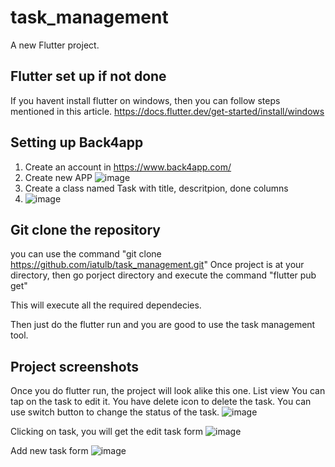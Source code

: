 # task_management

A new Flutter project.

## Flutter set up if not done
If you havent install flutter on windows, then you can follow steps mentioned in this article.
https://docs.flutter.dev/get-started/install/windows

## Setting up Back4app
1) Create an account in https://www.back4app.com/
2) Create new APP
   ![image](https://github.com/iatulb/task_management/assets/23653187/43e53e8d-b436-4a45-a336-f96b751e27ef)
3) Create a class named Task with title, descritpion, done columns
4) ![image](https://github.com/iatulb/task_management/assets/23653187/414c3c68-ce71-4c86-b55d-26079fe7ec2d)


## Git clone the repository

you can use the command "git clone https://github.com/iatulb/task_management.git"
Once project is at your directory, then go porject directory and execute the command 
"flutter pub get"

This will execute all the required dependecies.

Then just do the flutter run and you are good to use the task management tool.

## Project screenshots
Once you do flutter run, the project will look alike this one.
List view
You can tap on the task to edit it.
You have delete icon to delete the task.
You can use switch button to change the status of the task.
![image](https://github.com/iatulb/task_management/assets/23653187/c3b0b56d-1abb-42f8-9b66-c8a14db0c3d3)

Clicking on task, you will get the edit task form
![image](https://github.com/iatulb/task_management/assets/23653187/1e89640e-7951-49ff-8d60-8c7c43ee2ab1)

Add new task form
![image](https://github.com/iatulb/task_management/assets/23653187/02ad386d-a763-4fa5-a3b0-75eb737c0182)




